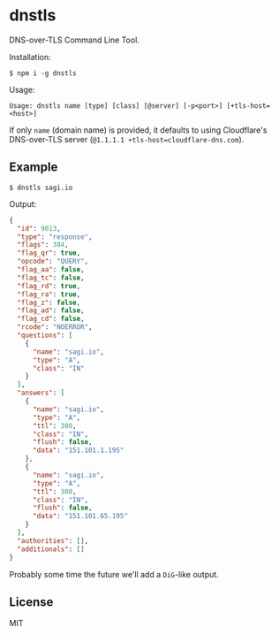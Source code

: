 # dnstls

DNS-over-TLS Command Line Tool.

Installation:
~~~
$ npm i -g dnstls
~~~

Usage:
~~~
Usage: dnstls name [type] [class] [@server] [-p<port>] [+tls-host=<host>]
~~~

If only `name` (domain name) is provided, it defaults to using Cloudflare's DNS-over-TLS server
(`@1.1.1.1 +tls-host=cloudflare-dns.com`).

## Example

~~~
$ dnstls sagi.io
~~~

Output:
~~~json
{
  "id": 9013,
  "type": "response",
  "flags": 384,
  "flag_qr": true,
  "opcode": "QUERY",
  "flag_aa": false,
  "flag_tc": false,
  "flag_rd": true,
  "flag_ra": true,
  "flag_z": false,
  "flag_ad": false,
  "flag_cd": false,
  "rcode": "NOERROR",
  "questions": [
    {
      "name": "sagi.io",
      "type": "A",
      "class": "IN"
    }
  ],
  "answers": [
    {
      "name": "sagi.io",
      "type": "A",
      "ttl": 300,
      "class": "IN",
      "flush": false,
      "data": "151.101.1.195"
    },
    {
      "name": "sagi.io",
      "type": "A",
      "ttl": 300,
      "class": "IN",
      "flush": false,
      "data": "151.101.65.195"
    }
  ],
  "authorities": [],
  "additionals": []
}
~~~

Probably some time the future we'll add a `DiG`-like output.

## License
MIT
